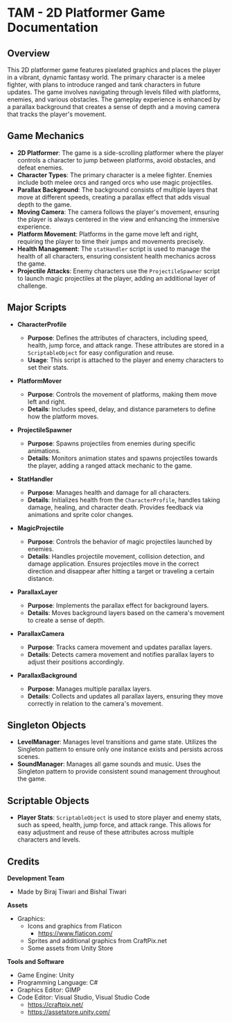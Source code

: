 # TAM - 2D Platformer Game Documentation

## Overview

This 2D platformer game features pixelated graphics and places the player in a vibrant, dynamic fantasy world. The primary character is a melee fighter, with plans to introduce ranged and tank characters in future updates. The game involves navigating through levels filled with platforms, enemies, and various obstacles. The gameplay experience is enhanced by a parallax background that creates a sense of depth and a moving camera that tracks the player's movement.

## Game Mechanics

- **2D Platformer**: The game is a side-scrolling platformer where the player controls a character to jump between platforms, avoid obstacles, and defeat enemies.
- **Character Types**: The primary character is a melee fighter. Enemies include both melee orcs and ranged orcs who use magic projectiles.
- **Parallax Background**: The background consists of multiple layers that move at different speeds, creating a parallax effect that adds visual depth to the game.
- **Moving Camera**: The camera follows the player's movement, ensuring the player is always centered in the view and enhancing the immersive experience.
- **Platform Movement**: Platforms in the game move left and right, requiring the player to time their jumps and movements precisely.
- **Health Management**: The `statHandler` script is used to manage the health of all characters, ensuring consistent health mechanics across the game.
- **Projectile Attacks**: Enemy characters use the `ProjectileSpawner` script to launch magic projectiles at the player, adding an additional layer of challenge.

## Major Scripts

- **CharacterProfile**
  - **Purpose**: Defines the attributes of characters, including speed, health, jump force, and attack range. These attributes are stored in a `ScriptableObject` for easy configuration and reuse.
  - **Usage**: This script is attached to the player and enemy characters to set their stats.

- **PlatformMover**
  - **Purpose**: Controls the movement of platforms, making them move left and right.
  - **Details**: Includes speed, delay, and distance parameters to define how the platform moves.

- **ProjectileSpawner**
  - **Purpose**: Spawns projectiles from enemies during specific animations.
  - **Details**: Monitors animation states and spawns projectiles towards the player, adding a ranged attack mechanic to the game.

- **StatHandler**
  - **Purpose**: Manages health and damage for all characters.
  - **Details**: Initializes health from the `CharacterProfile`, handles taking damage, healing, and character death. Provides feedback via animations and sprite color changes.

- **MagicProjectile**
  - **Purpose**: Controls the behavior of magic projectiles launched by enemies.
  - **Details**: Handles projectile movement, collision detection, and damage application. Ensures projectiles move in the correct direction and disappear after hitting a target or traveling a certain distance.

- **ParallaxLayer**
  - **Purpose**: Implements the parallax effect for background layers.
  - **Details**: Moves background layers based on the camera's movement to create a sense of depth.

- **ParallaxCamera**
  - **Purpose**: Tracks camera movement and updates parallax layers.
  - **Details**: Detects camera movement and notifies parallax layers to adjust their positions accordingly.

- **ParallaxBackground**
  - **Purpose**: Manages multiple parallax layers.
  - **Details**: Collects and updates all parallax layers, ensuring they move correctly in relation to the camera's movement.

## Singleton Objects

- **LevelManager**: Manages level transitions and game state. Utilizes the Singleton pattern to ensure only one instance exists and persists across scenes.
- **SoundManager**: Manages all game sounds and music. Uses the Singleton pattern to provide consistent sound management throughout the game.

## Scriptable Objects

- **Player Stats**: `ScriptableObject` is used to store player and enemy stats, such as speed, health, jump force, and attack range. This allows for easy adjustment and reuse of these attributes across multiple characters and levels.

## Credits

**Development Team**
- Made by Biraj Tiwari and Bishal Tiwari

**Assets**
- Graphics:
  - Icons and graphics from Flaticon
    - https://www.flaticon.com/
  - Sprites and additional graphics from CraftPix.net
  - Some assets from Unity Store

**Tools and Software**
- Game Engine: Unity
- Programming Language: C#
- Graphics Editor: GIMP
- Code Editor: Visual Studio, Visual Studio Code
  - https://craftpix.net/
  - https://assetstore.unity.com/

